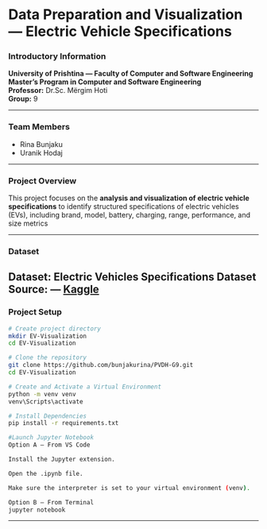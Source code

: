 # Data Preparation and Visualization — Electric Vehicle Specifications  

### Introductory Information  
**University of Prishtina — Faculty of Computer and Software Engineering**  
**Master’s Program in Computer and Software Engineering**  
**Professor:** Dr.Sc. Mërgim Hoti  
**Group:** 9  

---

### Team Members  
- Rina Bunjaku
- Uranik Hodaj 

---

### Project Overview  

This project focuses on the **analysis and visualization of electric vehicle specifications** to identify structured specifications of electric vehicles (EVs), including brand, model, battery, charging, range, performance, and size metrics

---

### Dataset  

**Dataset:** Electric Vehicles Specifications Dataset  
**Source:**  — <a href="https://www.kaggle.com/datasets/urvishahir/electric-vehicle-specifications-dataset-2025?resource=download"> Kaggle</a>
---

### Project Setup  



```bash
# Create project directory
mkdir EV-Visualization
cd EV-Visualization

# Clone the repository
git clone https://github.com/bunjakurina/PVDH-G9.git
cd EV-Visualization

# Create and Activate a Virtual Environment
python -m venv venv
venv\Scripts\activate

# Install Dependencies
pip install -r requirements.txt

#Launch Jupyter Notebook
Option A — From VS Code

Install the Jupyter extension.

Open the .ipynb file.

Make sure the interpreter is set to your virtual environment (venv).

Option B — From Terminal
jupyter notebook
```


---


 
